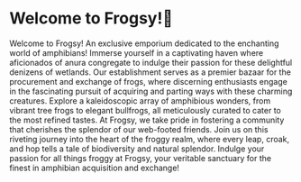 # Welcome to Frogsy!🐸
Welcome to Frogsy! An exclusive emporium dedicated to the enchanting world of amphibians! Immerse yourself in a captivating haven where aficionados of anura congregate to indulge their passion for these delightful denizens of wetlands. Our establishment serves as a premier bazaar for the procurement and exchange of frogs, where discerning enthusiasts engage in the fascinating pursuit of acquiring and parting ways with these charming creatures. Explore a kaleidoscopic array of amphibious wonders, from vibrant tree frogs to elegant bullfrogs, all meticulously curated to cater to the most refined tastes. At Frogsy, we take pride in fostering a community that cherishes the splendor of our web-footed friends. Join us on this riveting journey into the heart of the froggy realm, where every leap, croak, and hop tells a tale of biodiversity and natural splendor. Indulge your passion for all things froggy at Frogsy, your veritable sanctuary for the finest in amphibian acquisition and exchange!
